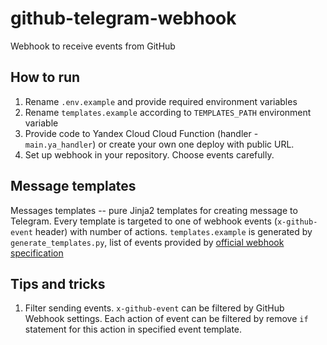 # github-telegram-webhook
Webhook to receive events from GitHub

## How to run
1. Rename `.env.example` and provide required environment variables
2. Rename `templates.example` according to `TEMPLATES_PATH` environment variable
3. Provide code to Yandex Cloud Cloud Function (handler - `main.ya_handler`) or create your own one deploy with public URL.
4. Set up webhook in your repository. Choose events carefully. 

## Message templates
Messages templates -- pure Jinja2 templates for creating message to Telegram. Every template is targeted to one of webhook events (`x-github-event` header) with number of actions. 
`templates.example` is generated by `generate_templates.py`, list of events provided by [official webhook specification](https://github.com/octokit/webhooks) 

## Tips and tricks
1. Filter sending events. `x-github-event` can be filtered by GitHub Webhook settings. Each action of event can be filtered by remove `if` statement for this action in specified event template.